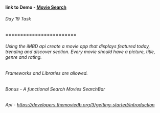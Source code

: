 #### link to Demo - [Movie Search](https://abiola-farounbi.github.io/ecx-30days-of-code/day19/)


###### Day 19 Task
========================
###### Using the iMBD api create a movie app that displays featured today, trending and discover section. Every movie should have a picture, title, genre and rating.
###### Frameworks and Libraries are allowed.
###### Bonus - A functional Search Movies SearchBar
###### Api - https://developers.themoviedb.org/3/getting-started/introduction
